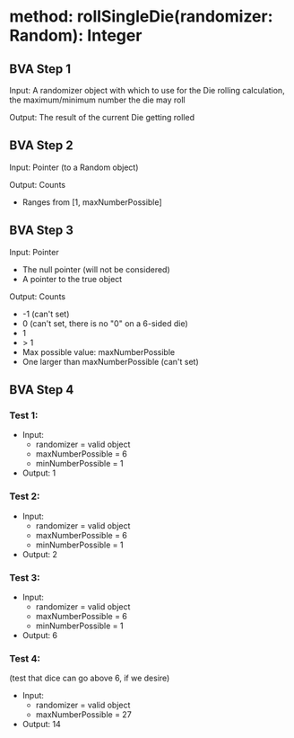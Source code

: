 # method: rollSingleDie(randomizer: Random): Integer

## BVA Step 1
Input: A randomizer object with which to use for the Die rolling calculation, the maximum/minimum number the die may roll

Output: The result of the current Die getting rolled

## BVA Step 2
Input: Pointer (to a Random object)

Output: Counts 
- Ranges from [1, maxNumberPossible]

## BVA Step 3
Input: Pointer
- The null pointer (will not be considered)
- A pointer to the true object

Output: Counts
- -1 (can't set)
- 0 (can't set, there is no "0" on a 6-sided die) 
- 1
- \> 1
- Max possible value: maxNumberPossible
- One larger than maxNumberPossible (can't set)

## BVA Step 4
### Test 1:
- Input: 
    - randomizer = valid object
    - maxNumberPossible = 6
    - minNumberPossible = 1
- Output: 1
### Test 2:
- Input:
    - randomizer = valid object
    - maxNumberPossible = 6
    - minNumberPossible = 1
- Output: 2
### Test 3:
- Input: 
    - randomizer = valid object
    - maxNumberPossible = 6
    - minNumberPossible = 1
- Output: 6
### Test 4:
(test that dice can go above 6, if we desire)
- Input:
    - randomizer = valid object
    - maxNumberPossible = 27
- Output: 14 

